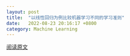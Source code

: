 ```yaml
---
layout: post
title:  "以线性回归为例比较机器学习不同的学习准则"
date:   2022-08-23 20:16:17 +0800
category: Machine Learning
---
```

[阅读原文](http://cdn.constantine3.cn/H.%20001.pdf)
